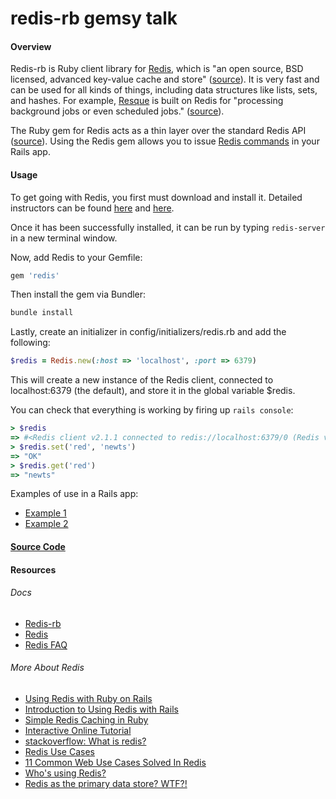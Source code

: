 # redis-rb gemsy talk

#### Overview 
Redis-rb is Ruby client library for [Redis](http://redis.io/), which is "an open source, BSD licensed, advanced key-value cache and store" ([source](http://redis.io/)).  It is very fast and can be used for all kinds of things, including data structures like lists, sets, and hashes. For example, [Resque](https://github.com/defunkt/resque) is built on Redis for "processing background jobs or even scheduled jobs." ([source](http://www.ryanalynporter.com/2012/06/12/simple-redis-caching-in-ruby/)).

The Ruby gem for Redis acts as a thin layer over the standard Redis API ([source](http://www.ryanalynporter.com/2012/06/12/simple-redis-caching-in-ruby/)).  Using the Redis gem allows you to issue [Redis commands](http://redis.io/commands) in your Rails app.

#### Usage

To get going with Redis, you first must download and install it.  Detailed instructors can be found [here](http://redis.io/download) and [here](http://jimneath.org/2011/03/24/using-redis-with-ruby-on-rails.html).

Once it has been successfully installed, it can be run by typing ```redis-server``` in a new terminal window.

Now, add Redis to your Gemfile:

```ruby
gem 'redis'
```
Then install the gem via Bundler:

```ruby
bundle install
```

Lastly, create an initializer in config/initializers/redis.rb and add the following:

```ruby
$redis = Redis.new(:host => 'localhost', :port => 6379)
```

This will create a new instance of the Redis client, connected to localhost:6379 (the default), and store it in the global variable $redis.

You can check that everything is working by firing up ```rails console```:

```ruby
> $redis
=> #<Redis client v2.1.1 connected to redis://localhost:6379/0 (Redis v2.2.2)> 
> $redis.set('red', 'newts')
=> "OK" 
> $redis.get('red')
=> "newts"
```

Examples of use in a Rails app:

- [Example 1](http://www.sitepoint.com/introduction-to-using-redis-with-rails/)
- [Example 2](http://jimneath.org/2011/03/24/using-redis-with-ruby-on-rails.html)


#### [Source Code](https://github.com/redis/redis-rb/blob/master/lib/redis/distributed.rb)


#### Resources

###### *Docs*

- [Redis-rb](https://github.com/redis/redis-rb)
- [Redis](http://redis.io/)
- [Redis FAQ](http://redis.io/topics/faq)

###### *More About Redis*

- [Using Redis with Ruby on Rails](http://jimneath.org/2011/03/24/using-redis-with-ruby-on-rails.html)
- [Introduction to Using Redis with Rails](http://www.sitepoint.com/introduction-to-using-redis-with-rails/)
- [Simple Redis Caching in Ruby](http://www.ryanalynporter.com/2012/06/12/simple-redis-caching-in-ruby/)
- [Interactive Online Tutorial](http://try.redis.io/)
- [stackoverflow: What is redis?](http://stackoverflow.com/a/7897243)
- [Redis Use Cases](http://www.paperplanes.de/2010/2/16/a_collection_of_redis_use_cases.html)
- [11 Common Web Use Cases Solved In Redis](http://highscalability.com/blog/2011/7/6/11-common-web-use-cases-solved-in-redis.html)
- [Who's using Redis?](http://redis.io/topics/whos-using-redis)
- [Redis as the primary data store? WTF?!](https://muut.com/blog/technology/redis-as-primary-datastore-wtf.html)

